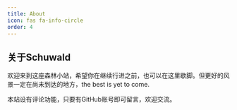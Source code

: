 ```yaml
---
title: About
icon: fas fa-info-circle
order: 4
---
```


## **关于Schuwald**

欢迎来到这座森林小站，希望你在继续行进之前，也可以在这里歇脚。但更好的风景一定在尚未到达的地方，the best is yet to come.

本站设有评论功能，只要有GitHub账号即可留言，欢迎交流。
